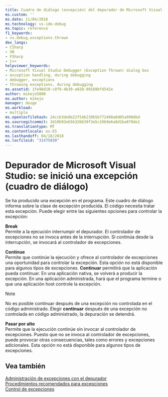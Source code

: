 ```yaml
---
title: Cuadro de diálogo (excepción) del depurador de Microsoft Visual Studio | Documentos de Microsoft
ms.custom: ''
ms.date: 11/04/2016
ms.technology: vs-ide-debug
ms.topic: reference
f1_keywords:
- vs.debug.exceptions.thrown
dev_langs:
- CSharp
- VB
- FSharp
- C++
helpviewer_keywords:
- Microsoft Visual Studio Debugger (Exception Thrown) dialog box
- exception handling, during debugging
- debugger, exceptions
- throwing exceptions, during debugging
ms.assetid: 1fe98d10-c8f9-4b39-a920-99169bfd542e
author: mikejo5000
ms.author: mikejo
manager: douge
ms.workload:
- multiple
ms.openlocfilehash: 24ccb3de6b22f54b239b5b772490a8d05a990dbd
ms.sourcegitcommit: 3d10b93eb5b326639f3e5c19b9e6a8d1ba078de1
ms.translationtype: MT
ms.contentlocale: es-ES
ms.lasthandoff: 04/18/2018
ms.locfileid: "31475030"
---
```

# <a name="microsoft-visual-studio-debugger-exception-thrown-dialog-box"></a>Depurador de Microsoft Visual Studio: se inició una excepción (cuadro de diálogo)
Se ha producido una excepción en el programa. Este cuadro de diálogo informa sobre la clase de excepción producida. El código necesita tratar esta excepción. Puede elegir entre las siguientes opciones para controlar la excepción:  
  
 **Break**  
 Permite a la ejecución interrumpir el depurador. El controlador de excepciones no se invoca antes de la interrupción. Si continúa desde la interrupción, se invocará al controlador de excepciones.  
  
 **Continue**  
 Permite que continúe la ejecución y ofrece al controlador de excepciones una oportunidad para controlar la excepción. Esta opción no está disponible para algunos tipos de excepciones. **Continuar** permitirá que la aplicación pueda continuar. En una aplicación nativa, se volverá a producir la excepción. En una aplicación administrada, hará que el programa termine o que una aplicación host controle la excepción.  
  
> [!NOTE]
>  No es posible continuar después de una excepción no controlada en el código administrado. Elegir **continuar** después de una excepción no controlada en código administrado, la depuración se detendrá.  
  
 **Pasar por alto**  
 Permite que la ejecución continúe sin invocar al controlador de excepciones. Puesto que no se invoca al controlador de excepciones, puede provocar otras consecuencias, tales como errores y excepciones adicionales. Esta opción no está disponible para algunos tipos de excepciones.  
  
## <a name="see-also"></a>Vea también  
 [Administración de excepciones con el depurador](../debugger/managing-exceptions-with-the-debugger.md)   
 [Procedimientos recomendados para excepciones](/dotnet/standard/exceptions/best-practices-for-exceptions)   
 [Control de excepciones](/cpp/windows/exception-handling-cpp-component-extensions)